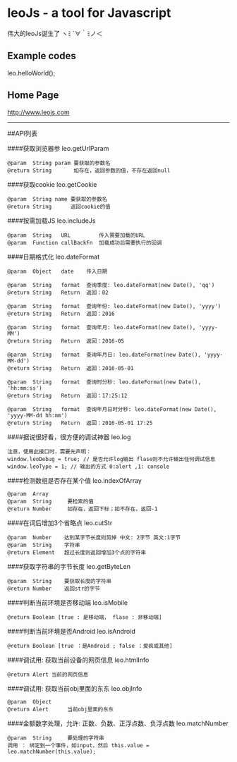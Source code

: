 # leoJs - a tool for Javascript
伟大的leoJs诞生了 ヽﾐ ´∀｀ﾐノ＜ 


## Example codes
leo.helloWorld();


## Home Page
http://www.leojs.com



---
##API列表

####获取浏览器参
	leo.getUrlParam
	
	@param  String param 要获取的参数名
    @return String       如存在，返回参数的值，不存在返回null

####获取cookie
	leo.getCookie

	@param  String name 要获取的参数名
    @return String      返回cookie的值

####按需加载JS
	leo.includeJs
	
	@param  String   URL         传入需要加载的URL
    @param  Function callBackFn  加载成功后需要执行的回调
    
####日期格式化
	leo.dateFormat
	
	@param  Object   date    传入日期
    
    @param  String   format  查询季度: leo.dateFormat(new Date(), 'qq')
    @return String   Return  返回：02
    
    @param  String   format  查询年份: leo.dateFormat(new Date(), 'yyyy')
    @return String   Return  返回：2016
    
    @param  String   format  查询年月: leo.dateFormat(new Date(), 'yyyy-MM')
    @return String   Return  返回：2016-05
    
    @param  String   format  查询年月日: leo.dateFormat(new Date(), 'yyyy-MM-dd')
    @return String   Return  返回：2016-05-01
    
    @param  String   format  查询时分秒: leo.dateFormat(new Date(), 'hh:mm:ss')
    @return String   Return  返回：17:25:12
    
    @param  String   format  查询年月日时分秒: leo.dateFormat(new Date(), 'yyyy-MM-dd hh:mm')
    @return String   Return  返回：2016-05-01 17:25

####据说很好看，很方便的调试神器
	leo.log
	
	注意，使用此接口时，需要先声明：
	window.leoDebug = true; // 是否允许log输出 flase则不允许输出任何调试信息
	window.leoType = 1; // 输出的方式 0:alert ,1: console

####检测数组是否存在某个值
	leo.indexOfArray
	
	@param  Array      
    @param  String     要检索的值
    @return Number     如存在，返回下标；如不存在，返回-1
    
####在词后增加3个省略点
	leo.cutStr
	
	@param  Number    达到某字节长度则剪掉 中文: 2字节 英文:1字节
    @param  String    字符串
    @return Element   超过长度则返回增加3个点的字符串
    
####获取字符串的字节长度
	leo.getByteLen
	
	@param  String    要获取长度的字符串
	@return Number    返回str的字节
	
####判断当前环境是否移动端
	leo.isMobile
	
	@return Boolean [true : 是移动端， flase : 非移动端]
	
####判断当前环境是否Android
	leo.isAndroid
	
	@return Boolean [true ：是Android ; false ：爱疯或其他]
	
####调试用: 获取当前设备的网页信息
	leo.htmlInfo
	
	@return Alert 当前的网页信息
	
####调试用: 获取当前obj里面的东东
	leo.objInfo
	
	@param  Object
	@return Alert      当前obj里面的东东
	
####金额数字处理，允许: 正数、负数、正浮点数、负浮点数
	leo.matchNumber
	
	@param  String     要处理的字符串 
	调用 ： 绑定到一个事件，如input，然后 this.value = leo.matchNumber(this.value);


